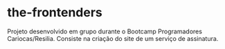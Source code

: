 # the-frontenders

Projeto desenvolvido em grupo durante o Bootcamp Programadores Cariocas/Resilia.
Consiste na criação do site de um serviço de assinatura.

